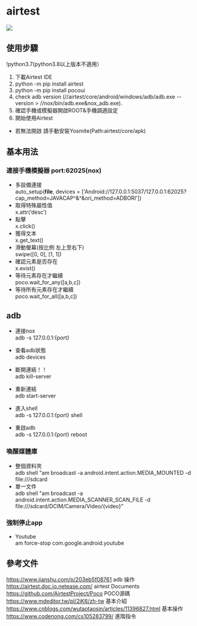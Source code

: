 # airtest  
<img src="https://airtest.netease.com/static/img/icon/logo.png"></img>  
## 使用步驟  
  
!python3.7(python3.8以上版本不適用）  
1. 下載Airtest IDE  
2. python -m pip install airtest  
3. python -m pip install pocoui   
4. check adb version   (//airtest/core/android/windows/adb/adb.exe --version  >   //nox/bin/adb.exe&nox_adb.exe).   
5. 確認手機或模擬器開啟ROOT&手機調適設定  
6. 開始使用Airtest  
- 若無法開啟  請手動安裝Yosmite(Path:airtest/core/apk)  
  
## 基本用法  
### 連接手機模擬器 port:62025(nox)  
  
- 多設備連接  
auto_setup(__file__, devices = ['Android://127.0.0.1:5037/127.0.0.1:62025?cap_method=JAVACAP^&^&ori_method=ADBORI'])  
- 取得特殊屬性值  
x.attr(‘desc’)  
- 點擊  
x.click()    
- 獲得文本  
x.get_text()    
- 滑動螢幕(按比例 左上至右下)  
swipe([0, 0], [1, 1])   
- 確認元素是否存在  
x.exist()    
- 等待元素存在才繼續  
poco.wait_for_any([a,b,c])   
- 等待所有元素存在才繼續  
poco.wait_for_all([a,b,c])   
  
  
## adb  
- 連接nox  
adb -s 127.0.0.1:{port}  
  
- 查看adb狀態  
adb devices  
  
- 斷開連結！！  
adb kill-server  
    
- 重新連結  
adb start-server  
  
- 進入shell  
adb -s 127.0.0.1:{port} shell  
  
- 重啟adb  
adb -s 127.0.0.1:{port} reboot  
  
### 喚醒媒體庫  
- 整個資料夾  
adb shell "am broadcast -a android.intent.action.MEDIA_MOUNTED -d file:///sdcard  
- 單一文件  
adb shell "am broadcast -a android.intent.action.MEDIA_SCANNER_SCAN_FILE -d file:///sdcard/DCIM/Camera/Video/{video}"  
  
### 強制停止app  
- Youtube  
am force-stop com.google.android.youtube
  
  
## 參考文件  
https://www.jianshu.com/p/203eb5f08761 adb 操作  
https://airtest.doc.io.netease.com/   airtest Documents  
https://github.com/AirtestProject/Poco  POCO源碼  
https://www.mdeditor.tw/pl/2iK6/zh-tw  基本介紹  
https://www.cnblogs.com/wutaotaosin/articles/11396827.html  基本操作  
https://www.codenong.com/cs105283799/  進階指令  
